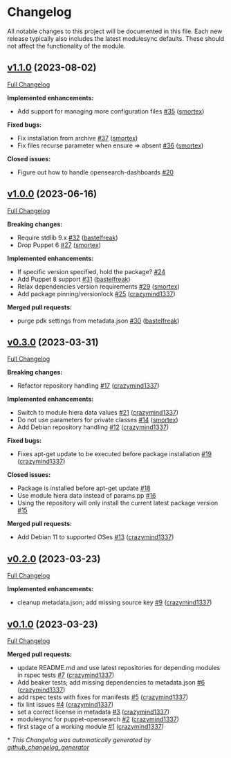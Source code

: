 # Changelog

All notable changes to this project will be documented in this file.
Each new release typically also includes the latest modulesync defaults.
These should not affect the functionality of the module.

## [v1.1.0](https://github.com/voxpupuli/puppet-opensearch/tree/v1.1.0) (2023-08-02)

[Full Changelog](https://github.com/voxpupuli/puppet-opensearch/compare/v1.0.0...v1.1.0)

**Implemented enhancements:**

- Add support for managing more configuration files [\#35](https://github.com/voxpupuli/puppet-opensearch/pull/35) ([smortex](https://github.com/smortex))

**Fixed bugs:**

- Fix installation from archive [\#37](https://github.com/voxpupuli/puppet-opensearch/pull/37) ([smortex](https://github.com/smortex))
- Fix files recurse parameter when ensure =\> absent [\#36](https://github.com/voxpupuli/puppet-opensearch/pull/36) ([smortex](https://github.com/smortex))

**Closed issues:**

- Figure out how to handle opensearch-dashboards [\#20](https://github.com/voxpupuli/puppet-opensearch/issues/20)

## [v1.0.0](https://github.com/voxpupuli/puppet-opensearch/tree/v1.0.0) (2023-06-16)

[Full Changelog](https://github.com/voxpupuli/puppet-opensearch/compare/v0.3.0...v1.0.0)

**Breaking changes:**

- Require stdlib 9.x [\#32](https://github.com/voxpupuli/puppet-opensearch/pull/32) ([bastelfreak](https://github.com/bastelfreak))
- Drop Puppet 6 [\#27](https://github.com/voxpupuli/puppet-opensearch/pull/27) ([smortex](https://github.com/smortex))

**Implemented enhancements:**

- If specific version specified, hold the package? [\#24](https://github.com/voxpupuli/puppet-opensearch/issues/24)
- Add Puppet 8 support [\#31](https://github.com/voxpupuli/puppet-opensearch/pull/31) ([bastelfreak](https://github.com/bastelfreak))
- Relax dependencies version requirements [\#29](https://github.com/voxpupuli/puppet-opensearch/pull/29) ([smortex](https://github.com/smortex))
- Add package pinning/versionlock [\#25](https://github.com/voxpupuli/puppet-opensearch/pull/25) ([crazymind1337](https://github.com/crazymind1337))

**Merged pull requests:**

- purge pdk settings from metadata.json [\#30](https://github.com/voxpupuli/puppet-opensearch/pull/30) ([bastelfreak](https://github.com/bastelfreak))

## [v0.3.0](https://github.com/voxpupuli/puppet-opensearch/tree/v0.3.0) (2023-03-31)

[Full Changelog](https://github.com/voxpupuli/puppet-opensearch/compare/v0.2.0...v0.3.0)

**Breaking changes:**

- Refactor repository handling [\#17](https://github.com/voxpupuli/puppet-opensearch/pull/17) ([crazymind1337](https://github.com/crazymind1337))

**Implemented enhancements:**

- Switch to module hiera data values [\#21](https://github.com/voxpupuli/puppet-opensearch/pull/21) ([crazymind1337](https://github.com/crazymind1337))
- Do not use parameters for private classes [\#14](https://github.com/voxpupuli/puppet-opensearch/pull/14) ([smortex](https://github.com/smortex))
- Add Debian repository handling [\#12](https://github.com/voxpupuli/puppet-opensearch/pull/12) ([crazymind1337](https://github.com/crazymind1337))

**Fixed bugs:**

- Fixes apt-get update to be executed before package installation [\#19](https://github.com/voxpupuli/puppet-opensearch/pull/19) ([crazymind1337](https://github.com/crazymind1337))

**Closed issues:**

- Package is installed before apt-get update [\#18](https://github.com/voxpupuli/puppet-opensearch/issues/18)
- Use module hiera data instead of params.pp [\#16](https://github.com/voxpupuli/puppet-opensearch/issues/16)
- Using the repository will only install the current latest package version [\#15](https://github.com/voxpupuli/puppet-opensearch/issues/15)

**Merged pull requests:**

- Add Debian 11 to supported OSes [\#13](https://github.com/voxpupuli/puppet-opensearch/pull/13) ([crazymind1337](https://github.com/crazymind1337))

## [v0.2.0](https://github.com/voxpupuli/puppet-opensearch/tree/v0.2.0) (2023-03-23)

[Full Changelog](https://github.com/voxpupuli/puppet-opensearch/compare/v0.1.0...v0.2.0)

**Implemented enhancements:**

- cleanup metadata.json; add missing source key [\#9](https://github.com/voxpupuli/puppet-opensearch/pull/9) ([crazymind1337](https://github.com/crazymind1337))

## [v0.1.0](https://github.com/voxpupuli/puppet-opensearch/tree/v0.1.0) (2023-03-23)

[Full Changelog](https://github.com/voxpupuli/puppet-opensearch/compare/e63db5e765ce5eeb6b5f71a833dee62028ece54f...v0.1.0)

**Merged pull requests:**

- update README.md and use latest repositories for depending modules in rspec tests [\#7](https://github.com/voxpupuli/puppet-opensearch/pull/7) ([crazymind1337](https://github.com/crazymind1337))
- Add beaker tests; add missing dependencies to metadata.json [\#6](https://github.com/voxpupuli/puppet-opensearch/pull/6) ([crazymind1337](https://github.com/crazymind1337))
- add rspec tests with fixes for manifests [\#5](https://github.com/voxpupuli/puppet-opensearch/pull/5) ([crazymind1337](https://github.com/crazymind1337))
- fix lint issues [\#4](https://github.com/voxpupuli/puppet-opensearch/pull/4) ([crazymind1337](https://github.com/crazymind1337))
- set a correct license in metadata [\#3](https://github.com/voxpupuli/puppet-opensearch/pull/3) ([crazymind1337](https://github.com/crazymind1337))
- modulesync for puppet-opensearch [\#2](https://github.com/voxpupuli/puppet-opensearch/pull/2) ([crazymind1337](https://github.com/crazymind1337))
- first stage of a working module [\#1](https://github.com/voxpupuli/puppet-opensearch/pull/1) ([crazymind1337](https://github.com/crazymind1337))



\* *This Changelog was automatically generated by [github_changelog_generator](https://github.com/github-changelog-generator/github-changelog-generator)*
